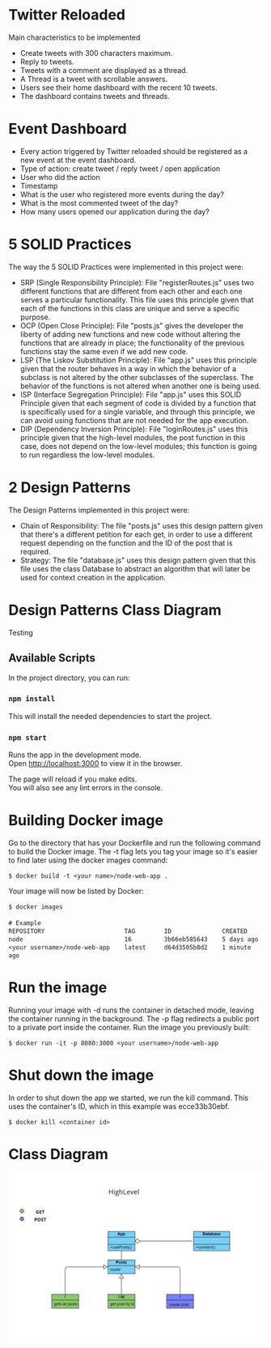 # Twitter Reloaded
Main characteristics to be implemented
<ul>
<li>Create tweets with 300 characters maximum. </li>
<li>Reply to tweets. </li>
<li>Tweets with a comment are displayed as a thread. </li>
<li>A Thread is a tweet with scrollable answers. </li>
<li>Users see their home dashboard with the recent 10 tweets. </li>
<li>The dashboard contains tweets and threads. </li>
</ul>

# Event Dashboard
<ul>
    <li>Every action triggered by Twitter reloaded should be registered as a new event at the event dashboard. </li>
    <li>Type of action: create tweet / reply tweet / open application </li>
    <li>User who did the action </li>
    <li>Timestamp </li>
    <li>What is the user who registered more events during the day? </li>
    <li>What is the most commented tweet of the day? </li>
    <li>How many users opened our application during the day? </li>
</ul>

# 5 SOLID Practices
The way the 5 SOLID Practices were implemented in this project were:
<ul>
    <li>SRP (Single Responsibility Principle): File "registerRoutes.js" uses two different functions that are different from each other and each one serves a particular functionality. This file uses this principle given that each of the functions in this class are unique and serve a specific purpose. </li>
    <li>OCP (Open Close Principle): File "posts.js" gives the developer the liberty of adding new functions and new code without altering the functions that are already in place; the functionality of the previous functions stay the same even if we add new code. </li>
    <li>LSP (The Liskov Substitution Principle): File "app.js" uses this principle given that the router behaves in a way in which the behavior of a subclass is not altered by the other subclasses of the superclass. The behavior of the functions is not altered when another one is being used. </li>
    <li>ISP (Interface Segregation Principle): File "app.js" uses this SOLID Principle given that each segment of code is divided by a function that is specifically used for a single variable, and through this principle, we can avoid using functions that are not needed for the app execution. </li>
    <li>DIP (Dependency Inversion Principle): File "loginRoutes.js" uses this principle given that the high-level modules, the post function in this case, does not depend on the low-level modules; this function is going to run regardless the low-level modules. </li>
</ul>

# 2 Design Patterns
The Design Patterns implemented in this project were:
<ul>
    <li>Chain of Responsibility: The file "posts.js" uses this design pattern given that there's a different petition for each get, in order to use a different request depending on the function and the ID of the post that is required. </li>
    <li>Strategy: The file "database.js" uses this design pattern given that this file uses the class Database to abstract an algorithm that will later be used for context creation in the application. </li>
</ul>

# Design Patterns Class Diagram

Testing

## Available Scripts

In the project directory, you can run:

### `npm install`

This will install the needed dependencies to start the project.

### `npm start`

Runs the app in the development mode.<br />
Open [http://localhost:3000](http://localhost:3000) to view it in the browser.

The page will reload if you make edits.<br />
You will also see any lint errors in the console.

# Building Docker image
Go to the directory that has your Dockerfile and run the following command to build the Docker image. The -t flag lets you tag your image so it's easier to find later using the docker images command:

    $ docker build -t <your name>/node-web-app .

Your image will now be listed by Docker:

    $ docker images

    # Example
    REPOSITORY                      TAG        ID              CREATED
    node                            16         3b66eb585643    5 days ago
    <your username>/node-web-app    latest     d64d3505b0d2    1 minute ago
    
# Run the image
Running your image with -d runs the container in detached mode, leaving the container running in the background. The -p flag redirects a public port to a private port inside the container. Run the image you previously built:

    $ docker run -it -p 8080:3000 <your username>/node-web-app

# Shut down the image
In order to shut down the app we started, we run the kill command. This uses the container's ID, which in this example was ecce33b30ebf.

    $ docker kill <container id>
   
# Class Diagram
![alt text](https://github.com/alexvasqxz/Twitter-Reloaded/blob/main/ClassDiagram.jpeg)
